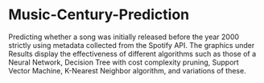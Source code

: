 # Music-Century-Prediction
Predicting whether a song was initially released before the year 2000 strictly using metadata collected from the Spotify API. The graphics under Results display the effectiveness of different algorithms such as those of a Neural Network, Decision Tree with cost complexity pruning, Support Vector Machine, K-Nearest Neighbor algorithm, and variations of these.

